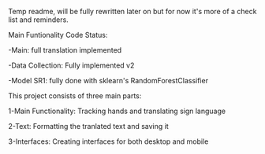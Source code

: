 Temp readme, will be fully rewritten later on but for now it's more of a check list and reminders.

Main Funtionality Code Status:

-Main: full translation implemented

-Data Collection: Fully implemented v2

-Model SR1: fully done with sklearn's RandomForestClassifier



This project consists of three main parts:

1-Main Functionality: Tracking hands and translating sign language

2-Text: Formatting the tranlated text and saving it

3-Interfaces: Creating interfaces for both desktop and mobile
